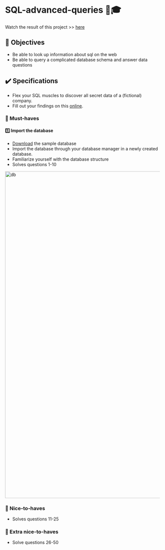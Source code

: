 # SQL-advanced-queries 📑🎓

Watch the result of this project >> [here]()

## 🎯 Objectives
- Be able to look up information about sql on the web
- Be able to query a complicated database schema and answer data questions

## ✔️ Specifications
- Flex your SQL muscles to discover all secret data of a (fictional) company.
- Fill out your findings on this [online](https://docs.google.com/forms/d/e/1FAIpQLSerKdNHJET3tjm5W4Ao0uiFKltAF0_AqP58IIL2h7qHnye8NA/viewform).

### 🌱 Must-haves
#### 1️⃣ Import the database
- [Download](https://github.com/becodeorg/gnt-verou-2/blob/main/3.The-Mountain/08.SQL-advanced-queries/mysqlsampledatabase.zip) the sample database
- Import the database through your database manager in a newly created database. 
- Familiarize yourself with the database structure
- Solves questions 1-10

<img width="1061" alt="db" src="https://user-images.githubusercontent.com/84382812/142432229-f1f5480b-f89a-4ce5-8f31-844f411157de.png">

### 🌻 Nice-to-haves
- Solves questions 11-25

### 💐 Extra nice-to-haves
- Solve questions 26-50
